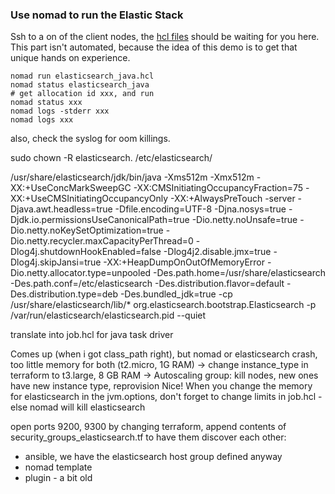 ### Use nomad to run the Elastic Stack

Ssh to a on of the client nodes, the [hcl files](../nomad_prepare/files) should be waiting for you here. This part isn't automated, because the idea of this demo is to get that unique hands on experience.

```
nomad run elasticsearch_java.hcl
nomad status elasticsearch_java
# get allocation id xxx, and run
nomad status xxx
nomad logs -stderr xxx
nomad logs xxx
```
also, check the syslog for oom killings.
	
sudo chown -R elasticsearch. /etc/elasticsearch/

/usr/share/elasticsearch/jdk/bin/java -Xms512m -Xmx512m -XX:+UseConcMarkSweepGC -XX:CMSInitiatingOccupancyFraction=75 -XX:+UseCMSInitiatingOccupancyOnly -XX:+AlwaysPreTouch -server -Djava.awt.headless=true -Dfile.encoding=UTF-8 -Djna.nosys=true -Djdk.io.permissionsUseCanonicalPath=true -Dio.netty.noUnsafe=true -Dio.netty.noKeySetOptimization=true -Dio.netty.recycler.maxCapacityPerThread=0 -Dlog4j.shutdownHookEnabled=false -Dlog4j2.disable.jmx=true -Dlog4j.skipJansi=true -XX:+HeapDumpOnOutOfMemoryError -Dio.netty.allocator.type=unpooled -Des.path.home=/usr/share/elasticsearch -Des.path.conf=/etc/elasticsearch -Des.distribution.flavor=default -Des.distribution.type=deb -Des.bundled_jdk=true -cp /usr/share/elasticsearch/lib/* org.elasticsearch.bootstrap.Elasticsearch -p /var/run/elasticsearch/elasticsearch.pid --quiet

translate into job.hcl for java task driver

Comes up (when i got class_path right), but nomad or elasticsearch crash, too little memory for both (t2.micro, 1G RAM)
-> change instance_type in terraform to t3.large, 8 GB RAM
-> Autoscaling group: kill nodes, new ones have new instance type, reprovision
Nice!
When you change the memory for elasticsearch in the jvm.options, don't forget to change limits in job.hcl - else nomad will kill elasticsearch

open ports 9200, 9300 by changing terraform, append contents of security_groups_elasticsearch.tf
to have them discover each other:
* ansible, we have the elasticsearch host group defined anyway
* nomad template
* plugin - a bit old 


